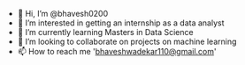 - 👋 Hi, I’m @bhavesh0200
- 👀 I’m interested in getting an internship as a data analyst
- 🌱 I’m currently learning Masters in Data Science
- 💞️ I’m looking to collaborate on projects on machine learning
- 📫 How to reach me 'bhaveshwadekar110@gmail.com'

<!---
bhavesh0200/bhavesh0200 is a ✨ special ✨ repository because its `README.md` (this file) appears on your GitHub profile.
You can click the Preview link to take a look at your changes.
--->
